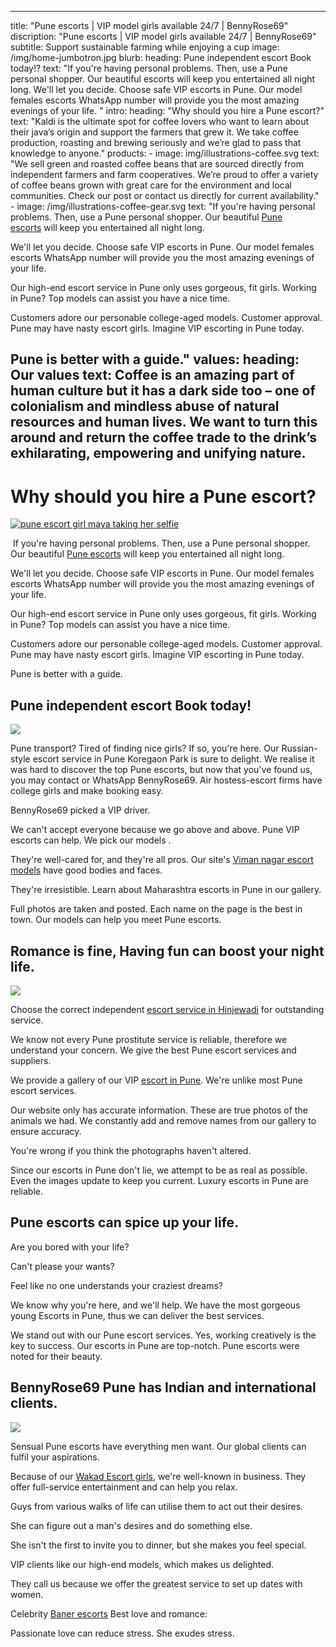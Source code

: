 ---
title: "Pune escorts | VIP model girls available 24/7 | BennyRose69"
discription: "Pune escorts | VIP model girls available 24/7 | BennyRose69"
subtitle: Support sustainable farming while enjoying a cup
image: /img/home-jumbotron.jpg
blurb:
    heading: Pune independent escort Book today!?
    text: "If you're having personal problems. Then, use a Pune personal shopper. Our beautiful escorts will keep you entertained all night long.
We'll let you decide. Choose safe VIP escorts in Pune. Our model females escorts WhatsApp number will provide you the most amazing evenings of your life.
"
intro:
    heading: "Why should you hire a Pune escort?"
    text: "Kaldi is the ultimate spot for coffee lovers who want to learn about their java’s origin and support the farmers that grew it. We take coffee production, roasting and brewing seriously and we’re glad to pass that knowledge to anyone."
products:
    - image: img/illustrations-coffee.svg
      text: "We sell green and roasted coffee beans that are sourced directly from independent farmers and farm cooperatives. We’re proud to offer a variety of coffee beans grown with great care for the environment and local communities. Check our post or contact us directly for current availability."
    - image: /img/illustrations-coffee-gear.svg
      text: "If you're having personal problems. Then, use a Pune personal shopper. Our beautiful [Pune escorts](https://www.puneescorts.me/) will keep you entertained all night long.

We'll let you decide. Choose safe VIP escorts in Pune. Our model females escorts WhatsApp number will provide you the most amazing evenings of your life.

Our high-end escort service in Pune only uses gorgeous, fit girls. Working in Pune? Top models can assist you have a nice time.

Customers adore our personable college-aged models. Customer approval. Pune may have nasty escort girls. Imagine VIP escorting in Pune today.

Pune is better with a guide."
values:
    heading: Our values
    text: Coffee is an amazing part of human culture but it has a dark side too – one of colonialism and mindless abuse of natural resources and human lives. We want to turn this around and return the coffee trade to the drink’s exhilarating, empowering and unifying nature.
 -----   
Why should you hire a Pune escort?
==================================

[![pune escort girl maya taking her selfie](https://www.puneescorts.me/wp-content/webp-express/webp-images/doc-root/wp-content/uploads/2017/03/IMG-20190827-WA0068.jpg.webp)](https://www.puneescorts.me/)

 If you're having personal problems. Then, use a Pune personal shopper. Our beautiful [Pune escorts](https://www.puneescorts.me/) will keep you entertained all night long.

We'll let you decide. Choose safe VIP escorts in Pune. Our model females escorts WhatsApp number will provide you the most amazing evenings of your life.

Our high-end escort service in Pune only uses gorgeous, fit girls. Working in Pune? Top models can assist you have a nice time.

Customers adore our personable college-aged models. Customer approval. Pune may have nasty escort girls. Imagine VIP escorting in Pune today.

Pune is better with a guide.

Pune independent escort Book today!
-----------------------------------

![](https://www.puneescorts.me/wp-content/webp-express/webp-images/doc-root/wp-content/uploads/2022/03/pune-escort-9.jpg.webp)

Pune transport? Tired of finding nice girls? If so, you're here. Our Russian-style escort service in Pune Koregaon Park is sure to delight. We realise it was hard to discover the top Pune escorts, but now that you've found us, you may contact or WhatsApp BennyRose69. Air hostess-escort firms have college girls and make booking easy.

BennyRose69 picked a VIP driver.

We can't accept everyone because we go above and above. Pune VIP escorts can help. We pick our models .

They're well-cared for, and they're all pros. Our site's [Viman nagar escort models](https://www.puneescorts.me/city/viman-nagar/) have good bodies and faces.

They're irresistible. Learn about Maharashtra escorts in Pune in our gallery.

Full photos are taken and posted. Each name on the page is the best in town. Our models can help you meet Pune escorts.

Romance is fine, Having fun can boost your night life.
------------------------------------------------------

![](https://www.puneescorts.me/wp-content/webp-express/webp-images/doc-root/wp-content/uploads/2017/03/IMG-20211028-WA0021.jpg.webp)

Choose the correct independent [escort service in Hinjewadi](https://www.puneescorts.me/city/hinjewadi-call-girls/) for outstanding service.

We know not every Pune prostitute service is reliable, therefore we understand your concern. We give the best Pune escort services and suppliers.

We provide a gallery of our VIP [escort in Pune](https://www.puneescorts.me/). We're unlike most Pune escort services.

Our website only has accurate information. These are true photos of the animals we had. We constantly add and remove names from our gallery to ensure accuracy.

You're wrong if you think the photographs haven't altered.

Since our escorts in Pune don't lie, we attempt to be as real as possible. Even the images update to keep you current. Luxury escorts in Pune are reliable.

Pune escorts can spice up your life.
------------------------------------

Are you bored with your life?

Can't please your wants?

Feel like no one understands your craziest dreams?

We know why you're here, and we'll help. We have the most gorgeous young Escorts in Pune, thus we can deliver the best services.

We stand out with our Pune escort services. Yes, working creatively is the key to success. Our escorts in Pune are top-notch. Pune escorts were noted for their beauty.

BennyRose69 Pune has Indian and international clients.
------------------------------------------------------

![](https://www.puneescorts.me/wp-content/webp-express/webp-images/doc-root/wp-content/uploads/2017/03/270x370-24.jpg.webp)

Sensual Pune escorts have everything men want. Our global clients can fulfil your aspirations.

Because of our [Wakad Escort girls](https://www.puneescorts.me/city/wakad/), we're well-known in business. They offer full-service entertainment and can help you relax.

Guys from various walks of life can utilise them to act out their desires.

She can figure out a man's desires and do something else.

She isn't the first to invite you to dinner, but she makes you feel special.

VIP clients like our high-end models, which makes us delighted.

They call us because we offer the greatest service to set up dates with women.

Celebrity [Baner escorts](https://www.puneescorts.me/city/baner/) Best love and romance:

Passionate love can reduce stress. She exudes stress.



